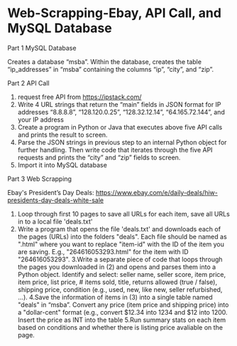 # Web-Scrapping-Ebay, API Call, and MySQL Database

Part 1 MySQL Database

Creates a database “msba”. Within the database, creates the table “ip_addresses” in “msba” containing the columns “ip”, “city”, and “zip”.

Part 2 API Call

1. request free API from https://ipstack.com/
2. Write 4 URL strings that return the “main” fields in JSON format for IP addresses “8.8.8.8”, “128.120.0.25”, “128.32.12.14”, “64.165.72.144”, and your IP address
3. Create a program in Python or Java that executes above five API calls and prints the result to screen.
4. Parse the JSON strings in previous step to an internal Python object for further handling. Then write code that iterates through the five API requests and prints the “city” and “zip” fields to screen. 
5. Import it into MySQL database

Part 3 Web Scrapping

Ebay's President’s Day Deals: https://www.ebay.com/e/daily-deals/hiw-presidents-day-deals-white-sale
1. Loop through first 10 pages to save all URLs for each item, save all URLs in to a local file 'deals.txt'
2. Write a program that opens the file 'deals.txt' and downloads each of the pages (URLs) into the folders "deals". Each file should be named as "<item-id>.html" where you want to replace "item-id" with the ID of the item you are saving. E.g., "264616053293.html" for the item with ID "264616053293".
3.Write a separate piece of code that loops through the pages you downloaded in (2) and opens and parses them into a Python object. Identify and select: seller name, seller score, item price, item price, list price, # items sold, title, returns allowed (true / false), shipping price, condition (e.g., used, new, like new, seller refurbished, ...).
4.Save the information of items in (3) into a single table named "deals" in “msba”. Convert any price (item price and shipping price) into a "dollar-cent" format (e.g., convert $12.34 into 1234 and $12 into 1200. Insert the price as INT into the table
5.Run summary stats on each item based on conditions and whether there is listing price avaliable on the page. 
